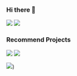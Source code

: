 ### Hi there 👋
[![](https://github-readme-stats.vercel.app/api?username=lliioollcn&count_private=true&show_icons=true)](https://github-readme-stats.vercel.app/api?username=lliioollcn&count_private=true&show_icons=true)
[![](https://github-readme-stats.vercel.app/api/top-langs/?username=lliioollcn&langs_count=4)](https://github-readme-stats.vercel.app/api/top-langs/?username=lliioollcn&langs_count=100&layout=compact)

### Recommend Projects

[![](https://github-readme-stats.vercel.app/api/pin/?username=cinit&repo=QAuxiliary)](https://github.com/cinit/QAuxiliary)
[![](https://github-readme-stats.vercel.app/api/pin/?username=lliioollcn&repo=PPBuff)](https://github.com/lliioollcn/PPBuff)

![](https://moe-counter.glitch.me/get/@lliioollcn))

